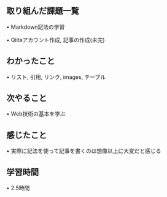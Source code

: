## 取り組んだ課題一覧
• Markdown記法の学習

• Qiitaアカウント作成, 記事の作成(未完)

## わかったこと
• リスト, 引用, リンク, images, テーブル

## 次やること
• Web技術の基本を学ぶ

## 感じたこと
• 実際に記法を使って記事を書くのは想像以上に大変だと感じる

## 学習時間
• 2.5時間